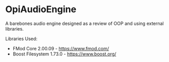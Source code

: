 # OpiAudioEngine
A barebones audio engine designed as a review of OOP and using external libraries.

Libraries Used:  
 - FMod Core 2.00.09 - https://www.fmod.com/  
 - Boost Filesystem 1.73.0 - https://www.boost.org/  
